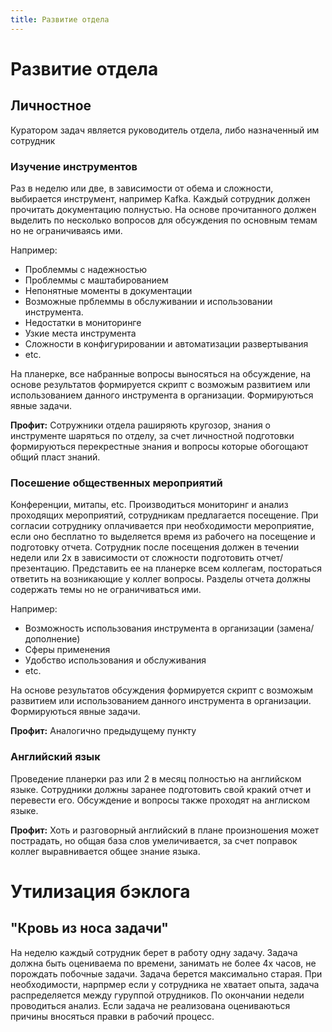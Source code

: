 ```yaml
---
title: Развитие отдела
---
```


# Развитие отдела
## Личностное
Куратором задач является руководитель отдела, либо назначенный им сотрудник

### Изучение инструментов
Раз в неделю или две, в зависимости от обема и сложности, выбирается инструмент, например Kafka. Каждый сотрудник должен прочитать документацию полнустью. На основе прочитанного должен выделить по несколько вопросов для обсуждения по основным темам но не ограничиваясь ими. 

Например:
* Проблеммы с надежностью
* Проблеммы с маштабированием
* Непонятные моменты в документации
* Возможные прблеммы в обслуживании и использовании инструмента.
* Недостатки в мониторинге
* Узкие места инструмента
* Сложности в конфигурировании и автоматизации развертывания
* etc.

На планерке, все набранные вопросы выносяться на обсуждение, на основе результатов формируется скрипт с возможым развитием или использованием данного инструмента в организации. Формируються явные задачи.

**Профит:** Сотружники отдела раширяють кругозор,  знания о инструменте шаряться по отделу, за счет личностной подготовки формируються перекрестные знания и вопросы которые обогощают общий пласт знаний.

### Посешение общественных мероприятий
Конференции, митапы, etc. Производиться мониторинг и анализ проходящих мероприятий, сотрудникам предлагается посещение. При согласии сотруднику оплачивается при необходимости мероприятие, если оно бесплатно то выделяется время из рабочего на посещение и подготовку отчета. Сотрудник после посещения должен в течении недели или 2х в зависимости от сложности подготовить отчет/презентацию. Представить ее на планерке всем коллегам, постораться ответить на возникающие у коллег вопросы. Разделы отчета должны содержать темы но не ограничиваться ими.

Например:
* Возможность использования инструмента в организации (замена/дополнение)
* Сферы применения
* Удобство использования и обслуживания
* etc.

На основе результатов обсуждения формируется скрипт с возможым развитием или использованием данного инструмента в организации. Формируються явные задачи.  

**Профит:** Аналогично предыдущему пункту

### Английский язык
Проведение планерки раз или 2 в месяц полностью на английском языке. Сотрудники должны заранее подготовить свой кракий отчет и перевести его. Обсуждение и вопросы также проходят на англиском языке.

**Профит:** Хоть и разговорный английский в плане произношения может пострадать, но общая база слов умеличивается, за счет поправок коллег выравнивается общее знание языка.

  
# Утилизация бэклога
## "Кровь из носа задачи"
На неделю каждый сотрудник берет в работу одну задачу. Задача должна быть оцениваема по времени, занимать не более 4х часов, не порождать побочные задачи. Задача берется максимально старая. При необходимости, нарпрмер если у сотрудника не хватает опыта, задача распределяется между гуруппой отрудников. По окончании недели проводиться анализ. Если задача не реализована оцениваються причины вносяться правки в рабочий процесс.
